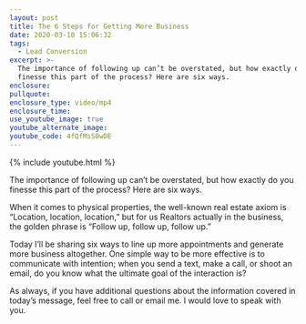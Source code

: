 ```yaml
---
layout: post
title: The 6 Steps for Getting More Business
date: 2020-03-10 15:06:32
tags:
  - Lead Conversion
excerpt: >-
  The importance of following up can’t be overstated, but how exactly do you
  finesse this part of the process? Here are six ways.
enclosure:
pullquote:
enclosure_type: video/mp4
enclosure_time:
use_youtube_image: true
youtube_alternate_image:
youtube_code: 4fQfMsS0wDE
---
```


{% include youtube.html %}

The importance of following up can’t be overstated, but how exactly do you finesse this part of the process? Here are six ways.

When it comes to physical properties, the well-known real estate axiom is “Location, location, location,” but for us Realtors actually in the business, the golden phrase is “Follow up, follow up, follow up.”

Today I’ll be sharing six ways to line up more appointments and generate more business altogether. One simple way to be more effective is to communicate with intention; when you send a text, make a call, or shoot an email, do you know what the ultimate goal of the interaction is?

As always, if you have additional questions about the information covered in today’s message, feel free to call or email me. I would love to speak with you.